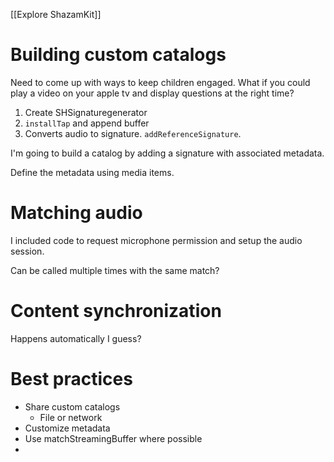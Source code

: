[[Explore ShazamKit]]

# Building custom catalogs
Need to come up with ways to keep children engaged.  What if you could play a video on your apple tv and display questions at the right time?

1.  Create SHSignaturegenerator
2.  `installTap` and append buffer
3.  Converts audio to signature.  `addReferenceSignature`.

I'm going to build a catalog by adding a signature with associated metadata.  

Define the metadata using media items.  
# Matching audio
I included code to request microphone permission and setup the audio session.  

 Can be called multiple times with the same match?
 
 

# Content synchronization
Happens automatically I guess?

# Best practices
* Share custom catalogs
	* File or network
* Customize metadata
* Use matchStreamingBuffer where possible
* 